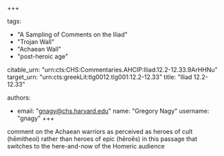 +++

tags:
- "A Sampling of Comments on the Iliad"
- "Trojan Wall"
- "Achaean Wall"
- "post-heroic age"

citable_urn: "urn:cts:CHS:Commentaries.AHCIP:Iliad.12.2-12.33.9ArHHNu"
target_urn: "urn:cts:greekLit:tlg0012.tlg001:12.2-12.33"
title: "Iliad 12.2-12.33"

authors:
- email: "gnagy@chs.harvard.edu"
  name: "Gregory Nagy"
  username: "gnagy"
+++

<p>comment on the Achaean warriors as perceived as heroes of cult (hēmitheoi) rather than heroes of epic (hēroēs) in this passage that switches to the here-and-now of the Homeric audience</p>